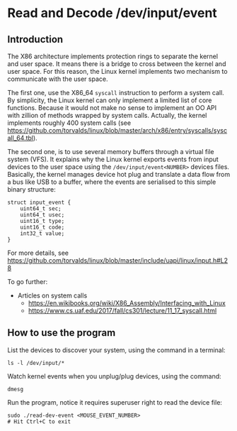 # Read and Decode /dev/input/event<NUMBER>

## Introduction

The X86 architecture implements protection rings to separate the
kernel and user space.  It means there is a bridge to cross between
the kernel and user space.  For this reason, the Linux kernel
implements two mechanism to communicate with the user space.

The first one, use the X86_64 `syscall` instruction to perform a
system call.  By simplicity, the Linux kernel can only implement a
limited list of core functions.  Because it would not make no sense to
implement an OO API with zillion of methods wrapped by system calls.
Actually, the kernel implements roughly 400 system calls (see
https://github.com/torvalds/linux/blob/master/arch/x86/entry/syscalls/syscall_64.tbl).

The second one, is to use several memory buffers through a virtual
file system (VFS).  It explains why the Linux kernel exports events
from input devices to the user space using the
`/dev/input/event<NUMBER>` devices files.  Basically, the kernel
manages device hot plug and translate a data flow from a bus like USB
to a buffer, where the events are serialised to this simple binary
structure:

```
struct input_event {
    uint64_t sec;
    uint64_t usec;
    uint16_t type;
    uint16_t code;
    int32_t value;
}
```

For more details, see https://github.com/torvalds/linux/blob/master/include/uapi/linux/input.h#L28

To go further:
* Articles on system calls
    * https://en.wikibooks.org/wiki/X86_Assembly/Interfacing_with_Linux
    * https://www.cs.uaf.edu/2017/fall/cs301/lecture/11_17_syscall.html

## How to use the program

List the devices to discover your system, using the command in a terminal:
```
ls -l /dev/input/*
```

Watch kernel events when you unplug/plug devices, using the command:
```
dmesg
```

Run the program, notice it requires superuser right to read the device file:
```
sudo ./read-dev-event <MOUSE_EVENT_NUMBER>
# Hit Ctrl+C to exit
```
